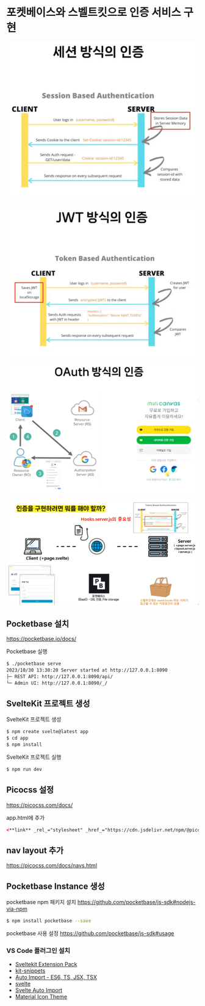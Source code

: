 # 포켓베이스와 스벨트킷으로 인증 서비스 구현

![세션 방식의 인증](attachments/20231029215129.png)

![JWT 방식의 인증](attachments/20231029215203.png)

![OAuth 방식의 인증](attachments/20231029215222.png)

![인증 구현](attachments/20231029220447.png)

## Pocketbase 설치
https://pocketbase.io/docs/

Pocketbase 실행
```bash
$ ./pocketbase serve
2023/10/30 13:30:20 Server started at http://127.0.0.1:8090
├─ REST API: http://127.0.0.1:8090/api/
└─ Admin UI: http://127.0.0.1:8090/_/
```

## SvelteKit 프로젝트 생성

SvelteKit 프로젝트 생성
```bash
$ npm create svelte@latest app
$ cd app
$ npm install
```

SvelteKit 프로젝트 실행
```bash
$ npm run dev
```

## Picocss 설정
https://picocss.com/docs/

app.html에 추가
```html
<**link** _rel_="stylesheet" _href_="https://cdn.jsdelivr.net/npm/@picocss/pico@1/css/pico.min.css">
```

## nav layout 추가
https://picocss.com/docs/navs.html


## Pocketbase Instance 생성

pocketbase npm 패키지 설치
https://github.com/pocketbase/js-sdk#nodejs-via-npm
```bash
$ npm install pocketbase --save
```

pocketbase 사용 설정
https://github.com/pocketbase/js-sdk#usage

### VS Code 플러그인 설치
- [Sveltekit Extension Pack](https://marketplace.visualstudio.com/items?itemName=ZimbronApps.sveltekit-extension-pack)
- [kit-snippets](https://marketplace.visualstudio.com/items?itemName=ArielSalgado.kit-snippets)
- [Auto Import - ES6, TS, JSX, TSX](https://marketplace.visualstudio.com/items?itemName=NuclleaR.vscode-extension-auto-import)
- [svelte](https://marketplace.visualstudio.com/items?itemName=1YiB.svelte-bundle)
- [Svelte Auto Import](https://marketplace.visualstudio.com/items?itemName=pivaszbs.svelte-autoimport)
- [Material Icon Theme](https://marketplace.visualstudio.com/items?itemName=PKief.material-icon-theme)

